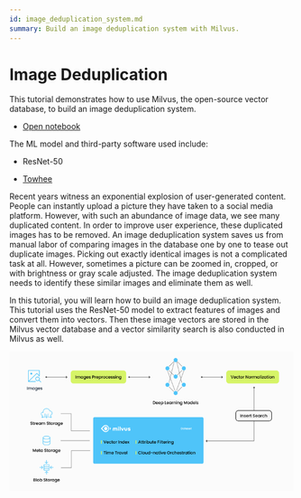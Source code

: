```yaml
---
id: image_deduplication_system.md
summary: Build an image deduplication system with Milvus. 
---
```


# Image Deduplication

This tutorial demonstrates how to use Milvus, the open-source vector database, to build an image deduplication system.

- [Open notebook](https://github.com/towhee-io/examples/blob/main/image/image_deduplication/image_deduplication.ipynb)

The ML model and third-party software used include:

- ResNet-50

- [Towhee](https://www.google.com/url?sa=t&rct=j&q=&esrc=s&source=web&cd=&cad=rja&uact=8&ved=2ahUKEwjm8-KEjtj7AhVPcGwGHapPB40QFnoECAgQAQ&url=https%3A%2F%2Ftowhee.io%2F&usg=AOvVaw37IzMMiyxGtj82K7O4fInn)

Recent years witness an exponential explosion of user-generated content. People can instantly upload a picture they have taken to a social media platform. However, with such an abundance of image data, we see many duplicated content. In order to improve user experience, these duplicated images has to be removed. An image deduplication system saves us from manual labor of comparing images in the database one by one to tease out duplicate images. Picking out exactly identical images is not a complicated task at all. However, sometimes a picture can be zoomed in, cropped, or with brightness or gray scale adjusted. The image deduplication system needs to identify these similar images and eliminate them as well.

In this tutorial, you will learn how to build an image deduplication system. This tutorial uses the ResNet-50 model to extract features of images and convert them into vectors. Then these image vectors are stored in the Milvus vector database and a vector similarity search is also conducted in Milvus as well.

![Image_deduplication_workflow](../../../assets/image_deduplication.png "Workflow of an image deduplication system.")
